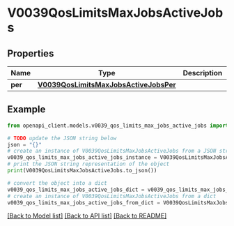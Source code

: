 # V0039QosLimitsMaxJobsActiveJobs


## Properties

Name | Type | Description | Notes
------------ | ------------- | ------------- | -------------
**per** | [**V0039QosLimitsMaxJobsActiveJobsPer**](V0039QosLimitsMaxJobsActiveJobsPer.md) |  | [optional] 

## Example

```python
from openapi_client.models.v0039_qos_limits_max_jobs_active_jobs import V0039QosLimitsMaxJobsActiveJobs

# TODO update the JSON string below
json = "{}"
# create an instance of V0039QosLimitsMaxJobsActiveJobs from a JSON string
v0039_qos_limits_max_jobs_active_jobs_instance = V0039QosLimitsMaxJobsActiveJobs.from_json(json)
# print the JSON string representation of the object
print(V0039QosLimitsMaxJobsActiveJobs.to_json())

# convert the object into a dict
v0039_qos_limits_max_jobs_active_jobs_dict = v0039_qos_limits_max_jobs_active_jobs_instance.to_dict()
# create an instance of V0039QosLimitsMaxJobsActiveJobs from a dict
v0039_qos_limits_max_jobs_active_jobs_from_dict = V0039QosLimitsMaxJobsActiveJobs.from_dict(v0039_qos_limits_max_jobs_active_jobs_dict)
```
[[Back to Model list]](../README.md#documentation-for-models) [[Back to API list]](../README.md#documentation-for-api-endpoints) [[Back to README]](../README.md)


